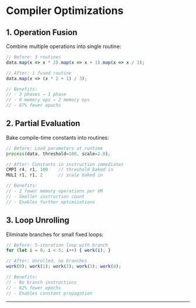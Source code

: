 # Compiler Optimizations

## 1. Operation Fusion

Combine multiple operations into single routine:

```typescript
// Before: 3 routines
data.map(x => x * 2).map(x => x + 1).map(x => x / 3);

// After: 1 fused routine
data.map(x => (x * 2 + 1) / 3);

// Benefits:
// - 3 phases → 1 phase
// - 9 memory ops → 2 memory ops
// - 67% fewer epochs
```

## 2. Partial Evaluation

Bake compile-time constants into routines:

```typescript
// Before: Load parameters at runtime
process(data, threshold=100, scale=2.0);

// After: Constants in instruction immediates
CMPI r4, r1, 100    // threshold baked in
MULI r1, r1, 2      // scale baked in

// Benefits:
// - 2 fewer memory operations per VM
// - Smaller instruction count
// - Enables further optimizations
```

## 3. Loop Unrolling

Eliminate branches for small fixed loops:

```typescript
// Before: 5-iteration loop with branch
for (let i = 0; i < 5; i++) { work(i); }

// After: Unrolled, no branches
work(0); work(1); work(2); work(3); work(4);

// Benefits:
// - No branch instructions
// - 62% fewer epochs
// - Enables constant propagation
```

---
